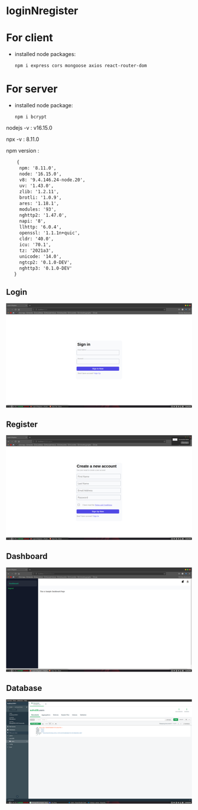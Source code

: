 # loginNregister


# For client

- installed node packages:
  
  ```
  npm i express cors mongoose axios react-router-dom
  ```
  
  
 # For server
 -  installed node package:
    ```
    npm i bcrypt
    ```
    
 nodejs -v : v16.15.0
 
 npx -v : 8.11.0

 npm version : 
 ```
     {
      npm: '8.11.0',
      node: '16.15.0',
      v8: '9.4.146.24-node.20',
      uv: '1.43.0',
      zlib: '1.2.11',
      brotli: '1.0.9',
      ares: '1.18.1',
      modules: '93',
      nghttp2: '1.47.0',
      napi: '8',
      llhttp: '6.0.4',
      openssl: '1.1.1n+quic',
      cldr: '40.0',
      icu: '70.1',
      tz: '2021a3',
      unicode: '14.0',
      ngtcp2: '0.1.0-DEV',
      nghttp3: '0.1.0-DEV'
    }
  ```
  ## Login
  ![](screenshots/login.png)<br>
  ## Register
  ![](screenshots/register.png)<br>
  ## Dashboard
  ![](screenshots/dashboard.png)<br>
  ## Database
  ![](screenshots/database.png)<br>
  
